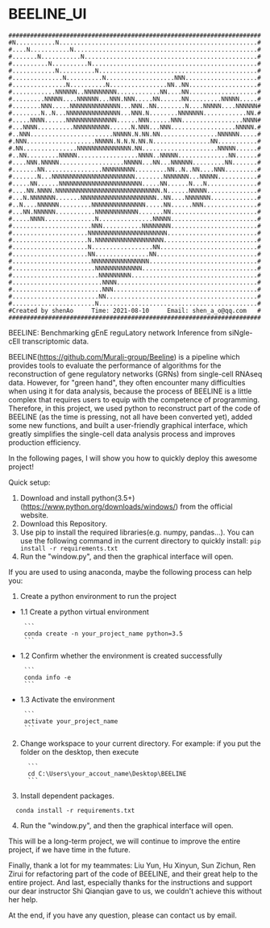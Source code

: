 # BEELINE_UI
```
######################################################################
#N...........N.......................................................#
#....N...........N...................................................#
#.......N...........N................................................#
#..........N..........N..............................................#
#............N..........N............................................#
#..............N..........N...................NNN....................#
#...............N..........N................NN..NN...................#
#............NNNNNN..NNNNNNNNN............NN....NN...................#
#.........NNNNN....NNNNNN...NNN.NNN.....NN......NN.........NNNNN.....#
#........NNN.....NNNNNNNNNNNNNN...NNN..NN........N....NNNNN....NNNNNN#
#........N..N...NNNNNNNNNNNNNNN...NNN.N........NNNNNNN............NN.#
#.....NNNN......NNNNNNNNNNNNNN......NNN......NNN.................NNNN#
#...NNNN..........NNNNNNNNNN......N.NNN...NNN..................NNNNN.#
#..NNN.......................NNNNN.N.NN.NN................NNNNNN.....#
#.NNN...................NNNNN.N.N.N.NN.N................NN...........#
#.NN...............NNNNNNNNNNNNNNN.NN.....................NNNNN......#
#..NN.........NNNNN.................NNNN..NNNNN..............NN......#
#....NNN.NNNNN..................NNNNN...NN...NNNNNN.........NN.......#
#.......NN................NNNNNNNNN.........NN..N..NN....NNN.........#
#.......N...NNNNNNNNNNNNNNNNNNNNNNN........NNNNNNN...NNNNN...........#
#.....NN......NNNNNNNNNNNNNNNNNNNNNNN.....NN......N...N..............#
#....NN.NNNN.NNNNNNNNNNNNNNNNNNNNNNNNNNNNN.N......NNNNN..............#
#...N.NNNNNNN.......NNNNNNNNNNNNNNNNNNNNN..NN....NNNNNNN.............#
#..N....NNNNNN.........NNNNNNNNNNNNNNN.....NN......NNN...............#
#...NN.NNNNNN...........NNNNNNNNNNNN.......NN........................#
#.....NNNN..............N...............NNNNN........................#
#......................NNN...........NNNNNNNN........................#
#.....................NNNNNNNNNNNNNNNNNNNNNN.........................#
#.....................N.NNNNNNNNNNNNNNNNNNN..........................#
#.....................N.................NN...........................#
#.....................NN...............NN............................#
#......................NNNNNNNNNNNNNNNN..............................#
#.......................NNNNNNNNNNNNN................................#
#........................NNNNNNNNN...................................#
#.........................NNNN.......................................#
#.........................NNN........................................#
#........................NN..........................................#
#.......................N............................................#
#Created by shenAo     Time: 2021-08-10     Email: shen_a_o@qq.com   #
######################################################################
```

BEELINE: Benchmarking gEnE reguLatory network Inference from siNgle-cEll transcriptomic data.

BEELINE(https://github.com/Murali-group/Beeline) is a pipeline which provides tools to evaluate the performance of algorithms for the reconstruction of gene regulatory networks (GRNs) from single-cell RNAseq data. However, for "green hand", they often encounter many difficulties when using it for data analysis, because the process of BEELINE is a little complex that requires users to equip with the competence of programming. Therefore, in this project, we used python to reconstruct part of the code of BEELINE (as the time is pressing, not all have been converted yet), added some new functions, and built a user-friendly graphical interface, which greatly simplifies the single-cell data analysis process and improves production efficiency.

In the following pages, I will show you how to quickly deploy this awesome project!

Quick setup:
1. Download and install python(3.5+)(https://www.python.org/downloads/windows/) from the official website.
2. Download this Repository.
3. Use pip to install the required libraries(e.g. numpy, pandas...).
       You can use the following command in the current directory to quickly install: 
           ```
           pip install -r requirements.txt
           ```
4. Run the "window.py", and then the graphical interface will open.

If you are used to using anaconda, maybe the following process can help you:
1. Create a python environment to run the project
  - 1.1 Create a python virtual environment


         ```
         conda create -n your_project_name python=3.5
         ```
  - 1.2 Confirm whether the environment is created successfully


         ```
         conda info -e
         ```
  - 1.3 Activate the environment


         ```
         activate your_project_name
         ```
2. Change workspace to your current directory.
      For example: if you put the folder on the desktop, then execute 
      
         ```
         cd C:\Users\your_accout_name\Desktop\BEELINE
         ```
3. Install dependent packages.
```
  conda install -r requirements.txt
```
  
  
4. Run the "window.py", and then the graphical interface will open.

This will be a long-term project, we will continue to improve the entire project, if we have time in the future.

Finally, thank a lot for my teammates: Liu Yun, Hu Xinyun, Sun Zichun, Ren Zirui for refactoring part of the code of BEELINE, and their great help to the entire project. And last, especially thanks for the instructions and support our dear instructor Shi Qianqian gave to us, we couldn't achieve this without her help.

At the end, if you have any question, please can contact us by email.

